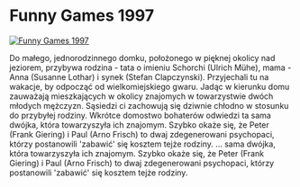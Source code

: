 Funny Games 1997 
=============
[![Funny Games 1997 ](http://vidos.pl/images/player.gif)](http://vidos.pl/funny-games-1997)

 Do małego, jednorodzinnego domku, położonego w pięknej okolicy nad jeziorem, przybywa rodzina - tata o imieniu Schorchi (Ulrich Mühe), mama - Anna (Susanne Lothar) i synek (Stefan Clapczynski). Przyjechali tu na wakacje, by odpocząć od wielkomiejskiego gwaru. Jadąc w kierunku domu zauważają mieszkających w okolicy znajomych w towarzystwie dwóch młodych mężczyzn. Sąsiedzi ci zachowują się dziwnie chłodno w stosunku do przybyłej rodziny. Wkrótce domostwo bohaterów odwiedzi ta sama dwójka, która towarzyszyła ich znajomym. Szybko okaże się, że Peter (Frank Giering) i Paul (Arno Frisch) to dwaj zdegenerowani psychopaci, którzy postanowili 'zabawić' się kosztem tejże rodziny.  ... sama dwójka, która towarzyszyła ich znajomym. Szybko okaże się, że Peter (Frank Giering) i Paul (Arno Frisch) to dwaj zdegenerowani psychopaci, którzy postanowili 'zabawić' się kosztem tejże rodziny.
